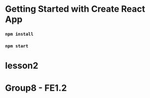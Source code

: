 # Getting Started with Create React App

### `npm install`

### `npm start`
# lesson2
# Group8 - FE1.2
 
 
